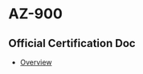 # AZ-900

## Official Certification Doc

- [Overview](https://learn.microsoft.com/en-us/credentials/certifications/azure-fundamentals/?practice-assessment-type=certification&WT.mc_id=certposter_poster-wwl)
